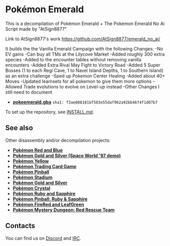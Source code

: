 # Pokémon Emerald

This is a decompilation of Pokémon Emerald + The Pokemon Emerald No Ai Script made by "AtSign8877"

Link to AtSign8877's work
https://github.com/AtSign8877/emerald_no_ai/


It builds the the Vanilla Emerald Campaign with the following Changes:
-No EV gains
-Can buy all TMs at the Lilycove Market
-Added roughly 300 extra species
-Added to the encounter tables without removing vanilla encounters
-Added Extra Rival May Fight to Victory Road
-Added 5 Super Bosses (1 to each Regi Cave, 1 to Navel Island Depths, 1 to Southern Island) as an extra challenge
-Sped up Pokemon Center Healing
-Added about 40+ Moves
-Updated learnsets for all pokemon to give them more options
-Allowed Trade evolutions to evolve on Level-up instead
-Other Changes I still need to document


* [**pokeemerald.gba**](https://datomatic.no-intro.org/index.php?page=show_record&s=23&n=1961) `sha1: f3ae088181bf583e55daf962a92bb46f4f1d07b7`

To set up the repository, see [INSTALL.md](INSTALL.md).


## See also

Other disassembly and/or decompilation projects:
* [**Pokémon Red and Blue**](https://github.com/pret/pokered)
* [**Pokémon Gold and Silver (Space World '97 demo)**](https://github.com/pret/pokegold-spaceworld)
* [**Pokémon Yellow**](https://github.com/pret/pokeyellow)
* [**Pokémon Trading Card Game**](https://github.com/pret/poketcg)
* [**Pokémon Pinball**](https://github.com/pret/pokepinball)
* [**Pokémon Stadium**](https://github.com/pret/pokestadium)
* [**Pokémon Gold and Silver**](https://github.com/pret/pokegold)
* [**Pokémon Crystal**](https://github.com/pret/pokecrystal)
* [**Pokémon Ruby and Sapphire**](https://github.com/pret/pokeruby)
* [**Pokémon Pinball: Ruby & Sapphire**](https://github.com/pret/pokepinballrs)
* [**Pokémon FireRed and LeafGreen**](https://github.com/pret/pokefirered)
* [**Pokémon Mystery Dungeon: Red Rescue Team**](https://github.com/pret/pmd-red)


## Contacts

You can find us on [Discord](https://discord.gg/d5dubZ3) and [IRC](https://web.libera.chat/?#pret).
